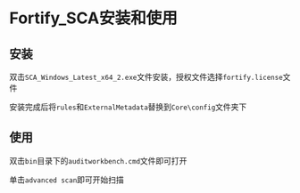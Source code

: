# Fortify_SCA安装和使用

## 安装

双击`SCA_Windows_Latest_x64_2.exe`文件安装，授权文件选择`fortify.license`文件

安装完成后将`rules`和`ExternalMetadata`替换到`Core\config`文件夹下

## 使用

双击`bin`目录下的`auditworkbench.cmd`文件即可打开

单击`advanced scan`即可开始扫描


